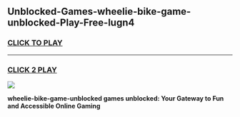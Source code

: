 
## Unblocked-Games-wheelie-bike-game-unblocked-Play-Free-lugn4
<h3>
<a href="https://premium76.site?title=wheelie-bike-game-unblocked&ref=12A">CLICK TO PLAY</a></h3>
<hr>

<h3>
<a href="https://premium76.site?title=wheelie-bike-game-unblocked&ref=12A">CLICK 2 PLAY</a>
  
</h3>

<a href="https://premium76.site?title=wheelie-bike-game-unblocked&ref=12A"><img src="https://clearcache.store/games.png"></a>


**wheelie-bike-game-unblocked games unblocked: Your Gateway to Fun and Accessible Online Gaming**
